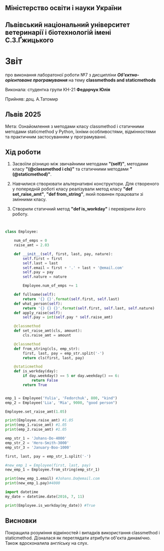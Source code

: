 ## Міністерство освіти і науки України

## Львівський національний університет ветеринарії і біотехнологій імені С.З.Ґжицького

# Звіт

про виконання лаборатоної роботи №7 з дисципліни ***Об'єктно-орієнтоване програмування*** на тему **classmethods and staticmethods**

Виконала: студентка групи КН-21 **Федорчук Юлія**

Прийняв: доц. А.Татомир

## Львів 2025

Мета: Ознайомлення з методами класу classmethod і статичними методами staticmethod у Python, їхніми особливостями, відмінностями та практичним застосуванням у програмуванні.

## Хід роботи

1.  Засвоїли різницю між звичайними методами **"(self)"**, методами класу **"(@classmethod і cls)"** та
статичними методами **"(@staticmethod)"**.

2. Навчилися створювати альтернативні конструктори. Для створеного у попередній роботі класу реалізували метод класу **"def set_raise_amt"**, 
**"def from_string"**, який повинен працювати зі змінними класу. 

3. Створили статичний метод **"def is_workday"** і перевірили його роботу.

```py


class Employee:

    num_of_emps = 0
    raise_amt = 2.03

    def __init__(self, first, last, pay, nature):
        self.first = first
        self.last = last
        self.email = first + '.' + last + '@email.com'
        self.pay = pay
        self.nature = nature

        Employee.num_of_emps += 1

    def fullname(self):
        return '{} {}'.format(self.first, self.last)
    def what_person(self):
        return '{} {} {}'.format(self.first, self.last, self.nature)
    def apply_raise(self):
        self.pay = int(self.pay * self.raise_amt)

    @classmethod
    def set_raise_amt(cls, amount):
        cls.raise_amt = amount

    @classmethod
    def from_string(cls, emp_str):
        first, last, pay = emp_str.split('-')
        return cls(first, last, pay)

    @staticmethod
    def is_workday(day):
        if day.weekday() == 5 or day.weekday() == 6:
            return False
        return True


emp_1 = Employee('Yulia', 'Fedorchuk', 800, "kind")
emp_2 = Employee('Lia', 'Mia', 9000, "good person")

Employee.set_raise_amt(1.05)

print(Employee.raise_amt) #1.05
print(emp_1.raise_amt) #1.05
print(emp_2.raise_amt) #1.05

emp_str_1 = 'Johans-Do-4000'
emp_str_2 = 'Hero-Smith-3000'
emp_str_3 = 'January-Boo-1000'

first, last, pay = emp_str_1.split('-')

#new_emp_1 = Employee(first, last, pay)
new_emp_1 = Employee.from_string(emp_str_1)

print(new_emp_1.email) #Johans.Do@email.com
print(new_emp_1.pay)#4000

import datetime
my_date = datetime.date(2016, 7, 11)

print(Employee.is_workday(my_date)) #True

```

## Висновки

Покращила розуміння відміностей і випадків використання classmethod і staticmethod. Дізналася як переглядати атрибути об'єкта динамічно. Також вдосконалила англіську на слух.